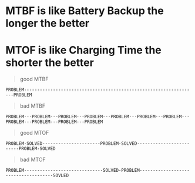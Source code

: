 # MTBF is like Battery Backup the longer the better

# MTOF is like Charging Time the shorter the better


> good MTBF

`PROBLEM------------------------------------------------------------------PROBLEM`


> bad MTBF

`PROBLEM---PROBLEM---PROBLEM---PROBLEM---PROBLEM---PROBLEM---PROBLEM---PROBLEM---PROBLEM---PROBLEM---PROBLEM`



> good MTOF

`PROBLEM-SOLVED----------------------PROBLEM-SOLVED-------------------------PROBLEM-SOLVED`


> bad MTOF

`PROBLEM------------------------------SOLVED-PROBLEM-------------------------------------SOVLED`
